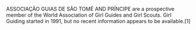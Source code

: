 ASSOCIAÇÃO GUIAS DE SÃO TOMÉ AND PRÍNCIPE are a prospective member of the World Association of Girl Guides and Girl Scouts. Girl Guiding started in 1991, but no recent information appears to be available.[1]
